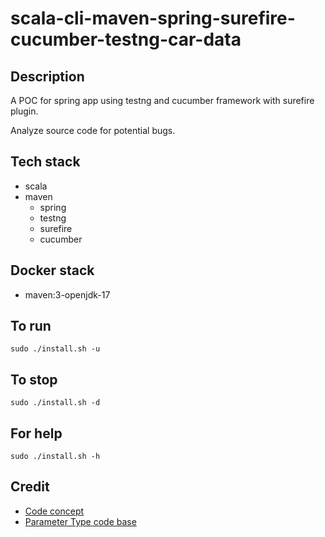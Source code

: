 # scala-cli-maven-spring-surefire-cucumber-testng-car-data

## Description
A POC for spring app using testng
and cucumber framework with
surefire plugin.

Analyze source code for potential bugs.

## Tech stack
- scala
- maven
  - spring
  - testng
  - surefire
  - cucumber

## Docker stack
- maven:3-openjdk-17

## To run
`sudo ./install.sh -u`

## To stop
`sudo ./install.sh -d`

## For help
`sudo ./install.sh -h`

## Credit
- [Code concept](https://stackoverflow.com/questions/67847818/maven-junit-5-cucumber-not-running-tests)
- [Parameter Type code base](https://thepracticaldeveloper.com/cucumber-guide-3-step-definitions-state/)
